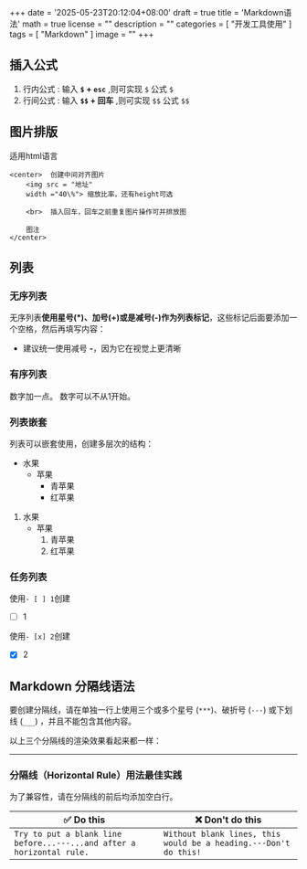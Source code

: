 +++
date = '2025-05-23T20:12:04+08:00'
draft = true
title = 'Markdown语法'
math = true
license = ""
description = ""
categories = [
    "开发工具使用"
]
tags = [
    "Markdown"
]
image = ""
+++


## 插入公式
1. 行内公式 : 输入 **`$` + `esc`** ,则可实现 `$`  公式  `$`
2. 行间公式 : 输入 **`$$` + 回车** ,则可实现  `$$` 公式 `$$` 

## 图片排版

适用html语言

```
<center>  创建中间对齐图片 
    <img src = "地址"   
    width ="40\%"> 缩放比率，还有height可选  
    
    <br>  插入回车，回车之前重复图片操作可并排放图
    
    图注
</center> 
```



## 列表

### 无序列表 

无序列表**使用星号(*)、加号(+)或是减号(-)作为列表标记**，这些标记后面要添加一个空格，然后再填写内容：

- 建议统一使用减号 **-**，因为它在视觉上更清晰

### 有序列表

数字加一点。 数字可以不从1开始。

### 列表嵌套

列表可以嵌套使用，创建多层次的结构：

- 水果
  - 苹果
    - 青苹果
    - 红苹果

1. 水果
   - 苹果
     1. 青苹果
     2. 红苹果

### 任务列表

使用`- [ ] 1`创建

- [ ] 1

使用`- [x] 2`创建

- [x] 2



## Markdown 分隔线语法

要创建分隔线，请在单独一行上使用三个或多个星号 (`***`)、破折号 (`---`) 或下划线 (`___`) ，并且不能包含其他内容。

以上三个分隔线的渲染效果看起来都一样：

------

### 分隔线（Horizontal Rule）用法最佳实践

为了兼容性，请在分隔线的前后均添加空白行。

| ✅ Do this                                                    | ❌ Don't do this                                              |
| ------------------------------------------------------------ | ------------------------------------------------------------ |
| `Try to put a blank line before...---...and after a horizontal rule.` | `Without blank lines, this would be a heading.---Don't do this!` |
